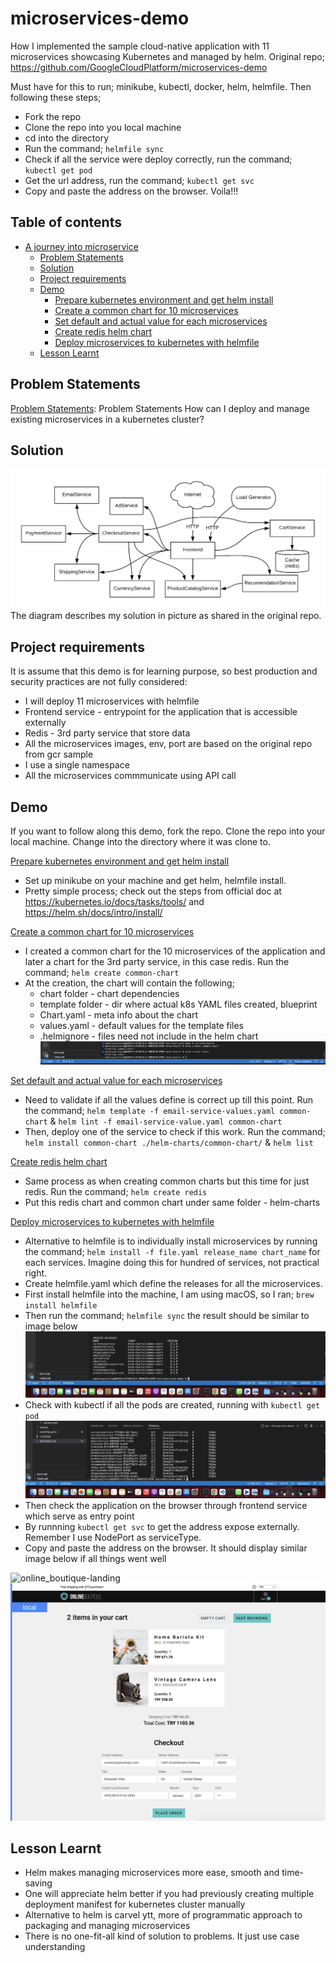 # microservices-demo
How I implemented the sample cloud-native application with 11 microservices showcasing Kubernetes and managed by helm. Original repo; https://github.com/GoogleCloudPlatform/microservices-demo

Must have for this to run; minikube, kubectl, docker, helm, helmfile. Then following these steps;
  - Fork the repo
  - Clone the repo into you local machine
  - cd into the directory
  - Run the command; ```helmfile sync```
  - Check if all the service were deploy correctly, run the command; ```kubectl get pod```
  - Get the url address, run the command; ```kubectl get svc```
  - Copy and paste the address on the browser. Voila!!!

## Table of contents
<!-- TOC -->
* [A journey into microservice](#a-journey-into-microservices)
  * [Problem Statements](#problem-Statements)
  * [Solution](#solution)
  * [Project requirements](#project-requirements)
  * [Demo](#demo)
    * [Prepare kubernetes environment and get helm install](#prepare-k8s-env-and-get-helm-install)
    * [Create a common chart for 10 microservices](#create-a-common-chart-for-10-microservices)
    * [Set default and actual value for each microservices](#set-value-for-each-microservices)
    * [Create redis helm chart](#create-redis-helm-chart)
    * [Deploy microservices to kubernetes with helmfile](#deploy-microservices-to-kubernetes-with-helmfile)
  * [Lesson Learnt](#Lessons)
<!-- TOC -->

## Problem Statements

[Problem Statements](problems): Problem Statements
How can I deploy and manage existing microservices in a kubernetes cluster?

## Solution
![architecture_design](docs/architecture-diagram.png)
The diagram describes my solution in picture as shared in the original repo.

## Project requirements
It is assume that this demo is for learning purpose, so best production and security practices are not fully considered:
- I will deploy 11 microservices with helmfile
- Frontend service - entrypoint for the application that is accessible externally
- Redis - 3rd party service that store data
- All the microservices images, env, port are based on the original repo from gcr sample
- I use a single namespace
- All the microservices commmunicate using API call

## Demo
If you want to follow along this demo, fork the repo. Clone the repo into your local machine. Change into the directory where it was clone to.

[Prepare kubernetes environment and get helm install](#prepare-k8s-env-and-get-helm-install)
  - Set up minikube on your machine and get helm, helmfile install. 
  - Pretty simple process; check out the steps from official doc at https://kubernetes.io/docs/tasks/tools/ and https://helm.sh/docs/intro/install/

[Create a common chart for 10 microservices](#create-a-common-chart-for-10-microservices)
  - I created a common chart for the 10 microservices of the application and later a chart for the 3rd party service, in this case redis. Run the command; ```helm create common-chart```
  - At the creation, the chart will contain the following;
    - chart folder - chart dependencies
    - template folder - dir where actual k8s YAML files created, blueprint
    - Chart.yaml - meta info about the chart
    - values.yaml - default values for the template files
    - .helmignore - files need not include in the helm chart
![screenshot_helm_create](docs/helm-create.png)


[Set default and actual value for each microservices](#set-value-for-each-microservices)

  - Need to validate if all the values define is correct up till this point.
  Run the command; ```helm template -f email-service-values.yaml common-chart``` & ```helm lint -f email-service-value.yaml common-chart```
  - Then, deploy one of the service to check if this work.
  Run the command; ```helm install common-chart ./helm-charts/common-chart/``` & ```helm list```

[Create redis helm chart](#create-redis-helm-chart)
  - Same process as when creating common charts but this time for just redis. Run the command; ```helm create redis```
  - Put this redis chart and common chart under same folder - helm-charts

[Deploy microservices to kubernetes with helmfile](#deploy-microservices-to-kubernetes-with-helmfile)
  - Alternative to helmfile is to individually install microservices by running the command; ```helm install -f file.yaml release_name chart_name``` for each services. Imagine doing this for hundred of services, not practical right.
  - Create helmfile.yaml which define the releases for all the microservices.
  - First install helmfile into the machine, I am using macOS, so I ran; ```brew install helmfile```
  - Then run the command; ```helmfile sync``` the result should be similar to image below
  ![helmfile_result](docs/helmfile_result.png)
  - Check with kubectl if all the pods are created, running with ```kubectl get pod```
  ![check_with_kubectl](docs/check_with_kubectl.png)
  - Then check the application on the browser through frontend service which serve as entry point
  - By runnning ```kubectl get svc``` to get the address expose externally. Remember I use NodePort as serviceType.
  - Copy and paste the address on the browser. It should display similar image below if all things went well

![online_boutique-landing](docs/boutique-app-1.png)
![online_boutique-2](docs/boutique-app-2.png)

## Lesson Learnt
  - Helm makes managing microservices more ease, smooth and time-saving
  - One will appreciate helm better if you had previously creating multiple deployment manifest for kubernetes cluster manually
  - Alternative to helm is carvel ytt, more of programmatic approach to packaging and managing microservices
  - There is no one-fit-all kind of solution to problems. It just use case understanding